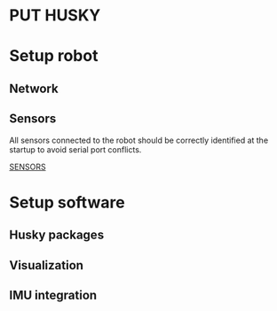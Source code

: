 # PUT HUSKY 

# Setup robot

## Network

## Sensors

All sensors connected to the robot should be correctly identified at the startup to avoid serial port conflicts.

[SENSORS](SENSORS.md)


# Setup software

## Husky packages

## Visualization

## IMU integration

